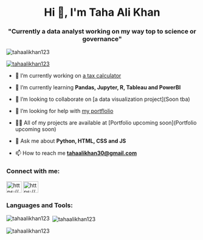 <h1 align="center">Hi 👋, I'm Taha Ali Khan</h1>
<h3 align="center">"Currently a data analyst working on my way top to science or governance"</h3>

<p align="left"> <img src="https://komarev.com/ghpvc/?username=tahaalikhan123&label=Profile%20views&color=0e75b6&style=flat" alt="tahaalikhan123" /> </p>

<p align="left"> <a href="https://github.com/ryo-ma/github-profile-trophy"><img src="https://github-profile-trophy.vercel.app/?username=tahaalikhan123" alt="tahaalikhan123" /></a> </p>

- 🔭 I’m currently working on [a tax calculator](https://github.com/tahaalikhan123/Taxcalcpy)

- 🌱 I’m currently learning **Pandas, Jupyter, R, Tableau and PowerBI**

- 👯 I’m looking to collaborate on [a data visualization project](Soon tba)

- 🤝 I’m looking for help with [my portflolio](https://github.com/tahaalikhan123/Portfolio)

- 👨‍💻 All of my projects are available at [Portfolio upcoming soon](Portfolio upcoming soon)

- 💬 Ask me about **Python, HTML, CSS and JS**

- 📫 How to reach me **tahaalikhan30@gmail.com**

<h3 align="left">Connect with me:</h3>
<p align="left">
<a href="https://linkedin.com/in/https://www.linkedin.com/in/taha-ali-khan-5107691b4/" target="blank"><img align="center" src="https://raw.githubusercontent.com/rahuldkjain/github-profile-readme-generator/master/src/images/icons/Social/linked-in-alt.svg" alt="https://www.linkedin.com/in/taha-ali-khan-5107691b4/" height="30" width="40" /></a>
<a href="https://kaggle.com/https://www.kaggle.com/tahaalikhan" target="blank"><img align="center" src="https://raw.githubusercontent.com/rahuldkjain/github-profile-readme-generator/master/src/images/icons/Social/kaggle.svg" alt="https://www.kaggle.com/tahaalikhan" height="30" width="40" /></a>
</p>

<h3 align="left">Languages and Tools:</h3>

<p><img align="left" src="https://github-readme-stats.vercel.app/api/top-langs?username=tahaalikhan123&show_icons=true&locale=en&layout=compact" alt="tahaalikhan123" /></p>

<p>&nbsp;<img align="center" src="https://github-readme-stats.vercel.app/api?username=tahaalikhan123&show_icons=true&locale=en" alt="tahaalikhan123" /></p>

<p><img align="center" src="https://github-readme-streak-stats.herokuapp.com/?user=tahaalikhan123&" alt="tahaalikhan123" /></p>
